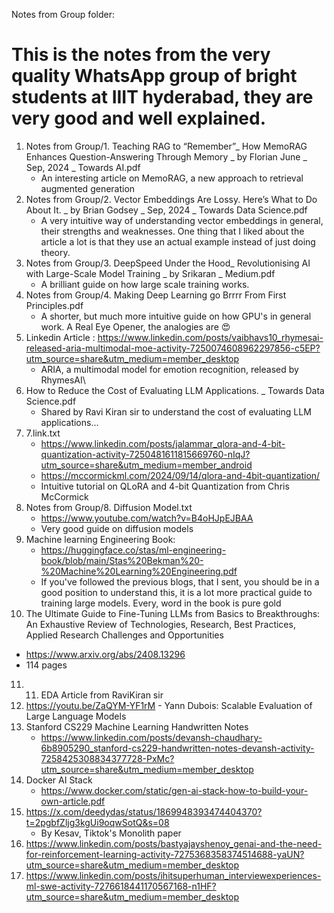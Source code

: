 Notes from Group folder:
# This is the notes from the very quality WhatsApp group of bright students at IIIT hyderabad, they are very good and well explained.

1. Notes from Group/1. Teaching RAG to “Remember”_ How MemoRAG Enhances Question-Answering Through Memory _ by Florian June _ Sep, 2024 _ Towards AI.pdf 
    -   An interesting article on MemoRAG, a new approach to retrieval augmented generation
2. Notes from Group/2. Vector Embeddings Are Lossy. Here’s What to Do About It. _ by Brian Godsey _ Sep, 2024 _ Towards Data Science.pdf
    -   A very intuitive way of understanding vector embeddings in general, their strengths and weaknesses. One thing that I liked about the article a lot is that they use an actual example instead of just doing theory.
3. Notes from Group/3. DeepSpeed Under the Hood_ Revolutionising AI with Large-Scale Model Training _ by Srikaran _ Medium.pdf
    -   A brilliant guide on how large scale training works.
4. Notes from Group/4. Making Deep Learning go Brrrr From First Principles.pdf
    -   A shorter, but much more intuitive guide on how GPU's in general work. A Real Eye Opener, the analogies are 😍
5. Linkedin Article : https://www.linkedin.com/posts/vaibhavs10_rhymesai-released-aria-multimodal-moe-activity-7250074608962297856-c5EP?utm_source=share&utm_medium=member_desktop
    -  ARIA, a multimodal model for emotion recognition, released by RhymesAI\
6. How to Reduce the Cost of Evaluating LLM Applications. _ Towards Data Science.pdf
    -   Shared by Ravi Kiran sir to understand the cost of evaluating LLM applications...
7. 7.link.txt
    -   https://www.linkedin.com/posts/jalammar_qlora-and-4-bit-quantization-activity-7250481611815669760-nIqJ?utm_source=share&utm_medium=member_android 
    -   https://mccormickml.com/2024/09/14/qlora-and-4bit-quantization/ 
    -   Intuitive tutorial on QLoRA and 4-bit Quantization from Chris McCormick
8. Notes from Group/8. Diffusion Model.txt
    - https://www.youtube.com/watch?v=B4oHJpEJBAA 
    - Very good guide on diffusion models
9. Machine learning Engineering Book:
    - https://huggingface.co/stas/ml-engineering-book/blob/main/Stas%20Bekman%20-%20Machine%20Learning%20Engineering.pdf 
    - If you've followed the previous blogs, that I sent, you should be in a good position to understand this, it is a lot more practical guide to training large models. Every, word in the book is pure gold
10. The Ultimate Guide to Fine-Tuning LLMs from Basics to Breakthroughs: An Exhaustive Review of Technologies, Research, Best Practices, Applied Research Challenges and Opportunities
- https://www.arxiv.org/abs/2408.13296
- 114 pages 
11. 11. EDA Article from RaviKiran sir
12. https://youtu.be/ZaQYM-YF1rM - Yann Dubois: Scalable Evaluation of Large Language Models
13. Stanford CS229 Machine Learning Handwritten Notes
    - https://www.linkedin.com/posts/devansh-chaudhary-6b8905290_stanford-cs229-handwritten-notes-devansh-activity-7258425308834377728-PxMc?utm_source=share&utm_medium=member_desktop
14. Docker AI Stack
    - https://www.docker.com/static/gen-ai-stack-how-to-build-your-own-article.pdf
15. https://x.com/deedydas/status/1869948393474404370?t=2pgbfZljg3kgUi9oqwSotQ&s=08
    - By Kesav, Tiktok's Monolith paper
16. https://www.linkedin.com/posts/bastyajayshenoy_genai-and-the-need-for-reinforcement-learning-activity-7275368358374514688-yaUN?utm_source=share&utm_medium=member_desktop
17. https://www.linkedin.com/posts/ihitsuperhuman_interviewexperiences-ml-swe-activity-7276618441170567168-n1HF?utm_source=share&utm_medium=member_desktop 